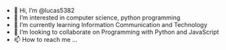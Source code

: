 - 👋 Hi, I’m @lucas5382
- 👀 I’m interested in computer science, python programming 
- 🌱 I’m currently learning Information Communication and Technology 
- 💞️ I’m looking to collaborate on Programming with Python and JavaScript 
- 📫 How to reach me ...

<!---
lucas5382/lucas5382 is a ✨ special ✨ repository because its `README.md` (this file) appears on your GitHub profile.
You can click the Preview link to take a look at your changes.
--->
